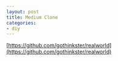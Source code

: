 ```yaml
---
layout: post
title: Medium Clone
categories:
- diy
---
```


[https://github.com/gothinkster/realworld](https://github.com/gothinkster/realworld)